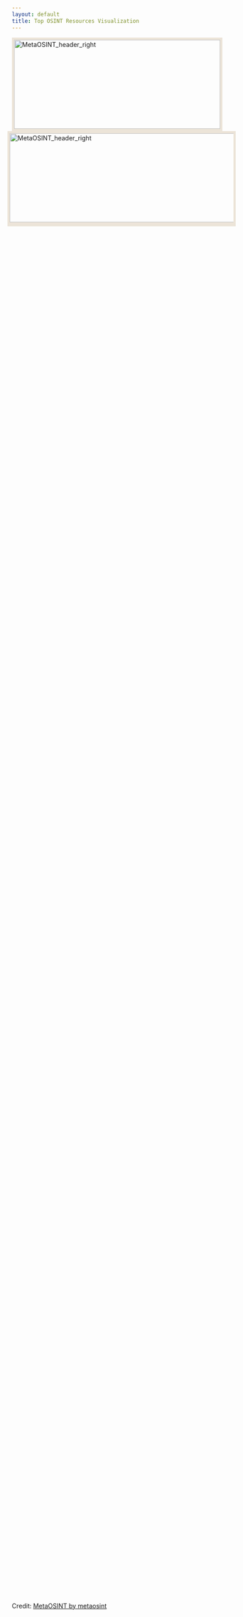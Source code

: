 ```yaml
---
layout: default
title: Top OSINT Resources Visualization
---
```


<img src="https://raw.githubusercontent.com/MetaOSINT/MetaOSINT.github.io/main/header_left.PNG" alt="MetaOSINT_header_right" width="464" height="200" style="border:5px solid #ece4d8;box-shadow: 0px 4px 0px #ece4d8" align="left">

<img src="https://raw.githubusercontent.com/MetaOSINT/MetaOSINT.github.io/main/header_right.PNG" alt="MetaOSINT_header_right" width="556" height="200" style="border:5px solid #ece4d8;box-shadow: 0px 4px 0px #ece4d8" align="right">

  <body style="margin:100px">

    <h1>Mo' OSINT, mo' problems?</h1>
  
    <p style="color:#8b786f;font-size:21px;text-align:center;font-family: 'Roboto', sans-serif">MetaOSINT ("MO") is here to help.</p>  

    <p style="color:#8b786f;font-size:16px;font-family: 'Roboto', sans-serif">
    <br>
    <br>
    <br>
    <br>MO visualizes top OSINT sources - based on tens of thousands of citations on dozens of OSINT tool & resource lists - saving valuable time during OSINT investigations.</p>
 
    <p style="color:#8b786f;font-size:16px;font-family: 'Roboto', sans-serif">MO analyzed a staggering <strong>17,000 source links</strong> appearing on nearly 30 lists of OSINT tools & resources. MO visualizes the overlap among these source lists, highlighting the "top" resources based on total number of shared citations. In total, more than <strong>11,000 unique OSINT resources were identified</strong> on the 28 evaluated lists alone. MO ultimately considers the top among these resources - the <strong>4,817 resources</strong> cited multiple times across these lists.</p>  

    <p style="color:#8b786f;font-size:16px;font-family: 'Roboto', sans-serif">We expect MO will have two primary uses: </p>  

    <p style="color:#8b786f;font-size:16px;font-family: 'Roboto', sans-serif">(Bonus!) #3: </p>  

    <p style="color:#8b786f;font-size:16px;font-family: 'Roboto', sans-serif">MO was conceived by a former OSINT analyst, but entered existence simply as a coding project. If you benefited from this tool, please consider a small donation to MO's favorite charity! </p>  


    <script type="module">
    import {Runtime, Inspector} from "https://cdn.jsdelivr.net/npm/@observablehq/runtime@4/dist/runtime.js";
    import define from "https://api.observablehq.com/@metaosint/metaosint.js?v=3";
    new Runtime().module(define, name => {
      if (name === "chart") return new Inspector(document.querySelector("#observablehq-chart-ed16bb5c"));
    });
    </script>

  </body>

<div id="observablehq-chart-ed16bb5c"></div>
<p>Credit: <a href="https://observablehq.com/@metaosint/metaosint">MetaOSINT by metaosint</a></p>
